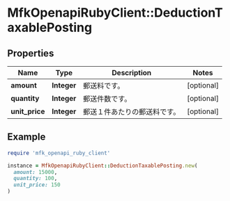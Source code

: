 # MfkOpenapiRubyClient::DeductionTaxablePosting

## Properties

| Name | Type | Description | Notes |
| ---- | ---- | ----------- | ----- |
| **amount** | **Integer** | 郵送料です。 | [optional] |
| **quantity** | **Integer** | 郵送件数です。 | [optional] |
| **unit_price** | **Integer** | 郵送１件あたりの郵送料です。 | [optional] |

## Example

```ruby
require 'mfk_openapi_ruby_client'

instance = MfkOpenapiRubyClient::DeductionTaxablePosting.new(
  amount: 15000,
  quantity: 100,
  unit_price: 150
)
```

